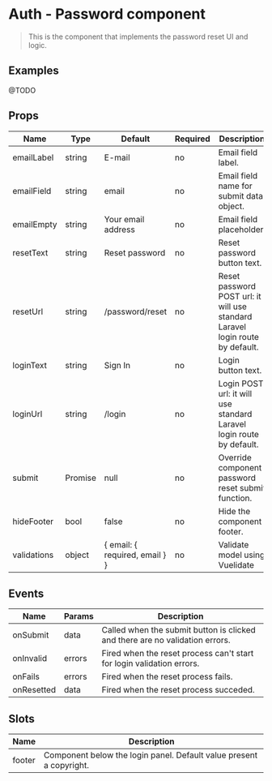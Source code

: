 # Auth - Password component

> This is the component that implements the password reset UI and logic. 

## Examples
@TODO

## Props
| Name | Type | Default | Required | Description |
|------|------|---------|----------|-------------|
| emailLabel | string | E-mail | no | Email field label. |
| emailField | string | email | no | Email field name for submit data object. |
| emailEmpty | string | Your email address | no | Email field placeholder. |
| resetText | string | Reset password | no | Reset password button text. |
| resetUrl | string | /password/reset | no | Reset password POST url: it will use standard Laravel login route by default. |
| loginText | string | Sign In | no | Login button text. |
| loginUrl | string | /login | no | Login POST url: it will use standard Laravel login route by default. |
| submit | Promise | null | no | Override component password reset submit function. |
| hideFooter | bool | false | no | Hide the component footer. |
| validations | object | { email: { required, email } } | no | Validate model using Vuelidate |


## Events
| Name | Params | Description |
|------|--------|-------------|
| onSubmit | data | Called when the submit button is clicked and there are no validation errors. |
| onInvalid | errors | Fired when the reset process can't start for login validation errors. |
| onFails | errors | Fired when the reset process fails. |
| onResetted | data | Fired when the reset process succeded. |

## Slots
| Name | Description |
|------|-------------|
| footer | Component below the login panel. Default value present a copyright. |

